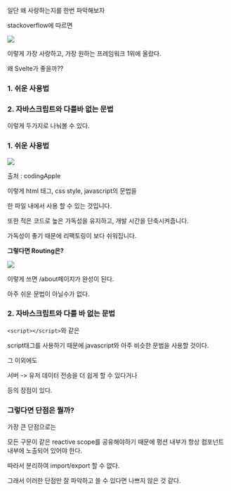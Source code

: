 일단 왜 사랑하는지를 한번 파악해보자

stackoverflow에 따르면

<img src="https://img1.daumcdn.net/thumb/R1280x0/?scode=mtistory2&fname=https%3A%2F%2Fblog.kakaocdn.net%2Fdn%2FEAHrY%2FbtsCQ37b9dy%2FqpeM0mr4QOgDuolItH3iM0%2Fimg.jpg">

이렇게 가장 사랑하고, 가장 원하는 프레임워크 1위에 올랐다.

왜 Svelte가 좋을까??

### **1\. 쉬운 사용법**

### **2\. 자바스크립트와 다를바 없는 문법**

이렇게 두가지로 나눠볼 수 있다.

### **1\. 쉬운 사용법**

<img src="https://img1.daumcdn.net/thumb/R1280x0/?scode=mtistory2&fname=https%3A%2F%2Fblog.kakaocdn.net%2Fdn%2F9IVFk%2FbtsCWKehbeM%2F7kcFAkoGlQ8rCQVatBGP2k%2Fimg.png">

출처 : codingApple

이렇게 html 태그, css style, javascript의 문법을

한 파일 내에서 사용 할 수 있는 것입니다.

또한 적은 코드로 높은 가독성을 유지하고, 개발 시간을 단축시켜줍니다.

가독성이 좋기 때문에 리팩토링이 보다 쉬워집니다.

**그렇다면 Routing은?**

<img src="https://img1.daumcdn.net/thumb/R1280x0/?scode=mtistory2&fname=https%3A%2F%2Fblog.kakaocdn.net%2Fdn%2Fb8mgQf%2FbtsCZiaJvTx%2Fl2pnlJo6rHp6Y4pFHOANH1%2Fimg.png">

이렇게 쓰면 /about페이지가 완성이 된다.

아주 쉬운 문법이 아닐수가 없다.

### **2\. 자바스크립트와 다를 바 없는 문법**

```<script></script>```와 같은

script태그를 사용하기 때문에 javascript와 아주 비슷한 문법을 사용할 것이다.

그 이외에도

서버 -> 유저 데이터 전송을 더 쉽게 할 수 있다거나

등의 장점이 있다.

### **그렇다면 단점은 뭘까?**

가장 큰 단점으로는 

모든 구문이 같은 reactive scope를 공유해야하기 때문에 펑션 내부가 항상 컴포넌트 내부에 노출되어 있어야 한다.

따라서 분리하여 import/export 할 수 없다.

그래서 이러한 단점만 잘 파악하고 쓸 수 있다면 나쁘지 않은 것 같다.